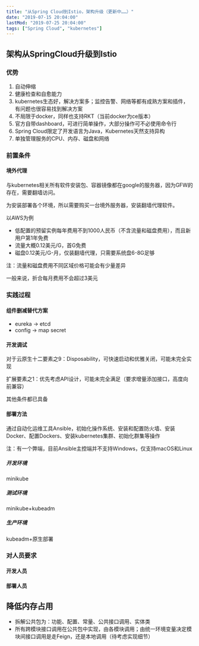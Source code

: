 ```yaml
---
title: "从Spring Cloud到Istio，架构升级（更新中……）"
date: "2019-07-15 20:04:00"
lastMod: "2019-07-25 20:04:00"
tags: ["Spring Cloud", "kubernetes"]
---
```


## 架构从SpringCloud升级到Istio

### 优势

1. 自动伸缩
2. 健康检查和自愈能力
3. kubernetes生态好，解决方案多；监控告警、网络等都有成熟方案和插件，有问题也很容易找到解决方案
4. 不局限于docker，同样也支持RKT（当前docker为ce版本）
5. 官方自带dashboard，可进行简单操作，大部分操作可不必使用命令行
6. Spring Cloud限定了开发语言为Java，Kubernetes天然支持异构
7. 单独管理服务的CPU、内存、磁盘和网络

### 前置条件

#### 境外代理

与kubernetes相关所有软件安装包、容器镜像都在google的服务器，因为GFW的存在，需要翻墙访问。

为安装部署各个环境，所以需要购买一台境外服务器，安装翻墙代理软件。

以AWS为例

- 低配置的预留实例每年费用不到1000人民币（不含流量和磁盘费用），而且新用户第1年免费
- 流量大概0.12美元/G，首G免费
- 磁盘0.12美元/G-月，仅装翻墙代理，只需要系统盘6-8G足够

注：流量和磁盘费用不同区域价格可能会有少量差异

一般来说，折合每月费用不会超过3美元

### 实践过程

#### 组件删减替代方案

- eureka -> etcd
- config -> map secret

#### 开发调试

对于云原生十二要素之9：Disposability，可快速启动和优雅关闭，可能未完全实现

扩展要素之1：优先考虑API设计，可能未完全满足（要求增量添加接口，高度向前兼容）

其他条件都已具备

#### 部署方法
通过自动化运维工具Ansible，初始化操作系统、安装和配置防火墙、安装Docker、配置Dockers、安装kubernetes集群、初始化群集等操作

注：有一个弊端，目前Ansible主控端并不支持Windows，仅支持macOS和Linux

##### 开发环境

minikube

##### 测试环境

minikube+kubeadm

##### 生产环境

kubeadm+原生部署

### 对人员要求

#### 开发人员

#### 部署人员

## 降低内存占用

- 拆解公共包为：功能、配置、常量、公共接口调用、实体类
- 所有跨模块接口调用在公共包中实现，由各模块调用；由统一环境变量决定模块间接口调用是走Feign，还是本地调用（待考虑实现细节）